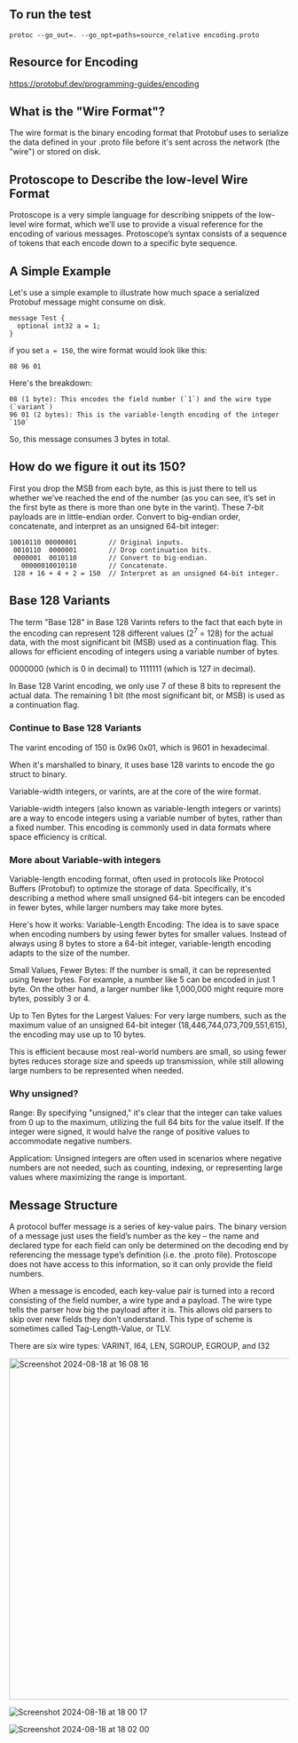 ## To run the test

```
protoc --go_out=. --go_opt=paths=source_relative encoding.proto
```

## Resource for Encoding
https://protobuf.dev/programming-guides/encoding

## What is the "Wire Format"?
The wire format is the binary encoding format that Protobuf uses to serialize the data defined in your .proto file before it's 
sent across the network (the "wire") or stored on disk.

## Protoscope to Describe the low-level Wire Format

Protoscope is a very simple language for describing snippets of the low-level wire format, which we’ll use to provide a visual reference for the encoding of various messages. Protoscope’s syntax consists of a sequence of tokens that each encode down to a specific byte sequence.

## A Simple Example

Let's use a simple example to illustrate how much space a serialized Protobuf message might
consume on disk.

```
message Test {
  optional int32 a = 1;
}
```

if you set `a = 150`, the wire format would look like this:

```
08 96 01
```

Here's the breakdown:

```
08 (1 byte): This encodes the field number (`1`) and the wire type (`variant`)
96 01 (2 bytes): This is the variable-length encoding of the integer `150`
```

So, this message consumes 3 bytes in total.

## How do we figure it out its 150?

First you drop the MSB from each byte, as this is just there to tell us whether we’ve reached the end of the number (as you can see, it’s set in the first byte as there is more than one byte in the varint). These 7-bit payloads are in little-endian order. Convert to big-endian order, concatenate, and interpret as an unsigned 64-bit integer:

```
10010110 00000001        // Original inputs.
 0010110  0000001        // Drop continuation bits.
 0000001  0010110        // Convert to big-endian.
   00000010010110        // Concatenate.
 128 + 16 + 4 + 2 = 150  // Interpret as an unsigned 64-bit integer.
```

## Base 128 Variants

The term "Base 128" in Base 128 Varints refers to the fact that each byte in the encoding can represent 128 different values (2<sup>7</sup> = 128) for the actual data, with the most significant bit (MSB) used as a continuation flag. 
This allows for efficient encoding of integers using a variable number of bytes.

0000000 (which is 0 in decimal)
to 1111111 (which is 127 in decimal).

In Base 128 Varint encoding, we only use 7 of these 8 bits to represent the actual data.
The remaining 1 bit (the most significant bit, or MSB) is used as a continuation flag.

### Continue to Base 128 Variants

The varint encoding of 150 is 0x96 0x01, which is 9601 in hexadecimal.

When it's marshalled to binary, it uses base 128 varints to encode the go struct to binary.

Variable-width integers, or varints, are at the core of the wire format. 

Variable-width integers (also known as variable-length integers or varints) are a way to encode integers using a variable number of bytes, rather than a fixed number. 
This encoding is commonly used in data formats where space efficiency is critical.

### More about Variable-with integers

Variable-length encoding format, often used in protocols like Protocol Buffers (Protobuf) to optimize the storage of data. Specifically, it's describing a method where small unsigned 64-bit integers 
can be encoded in fewer bytes, while larger numbers may take more bytes.

Here's how it works:
Variable-Length Encoding: The idea is to save space when encoding numbers by using fewer bytes for smaller values. Instead of always using 8 bytes to store a 64-bit integer, variable-length encoding adapts to the size of the number.

Small Values, Fewer Bytes: If the number is small, it can be represented using fewer bytes. For example, a number like 5 can be encoded in just 1 byte. On the other hand, a larger number like 1,000,000 might require more bytes, possibly 3 or 4.

Up to Ten Bytes for the Largest Values: For very large numbers, such as the maximum value of an unsigned 64-bit integer (18,446,744,073,709,551,615), the encoding may use up to 10 bytes.

This is efficient because most real-world numbers are small, so using fewer bytes reduces storage size and speeds up transmission, while still allowing large numbers to be represented when needed.

### Why unsigned? 

Range: By specifying "unsigned," it's clear that the integer can take values from 0 up to the maximum, utilizing the full 64 bits for the value itself. If the integer were signed, it would halve the range of positive values to accommodate negative numbers.

Application: Unsigned integers are often used in scenarios where negative numbers are not needed, such as counting, indexing, or representing large values where maximizing the range is important.

## Message Structure

A protocol buffer message is a series of key-value pairs. The binary version of a message just uses the field’s number as the key – the name and declared type for each field can only be determined on the decoding end by referencing the message type’s definition (i.e. the .proto file). Protoscope does not have access to this information, so it can only provide the field numbers.

When a message is encoded, each key-value pair is turned into a record consisting of the field number, a wire type and a payload. The wire type tells the parser how big the payload after it is. This allows old parsers to skip over new fields they don’t understand. This type of scheme is sometimes called Tag-Length-Value, or TLV.

There are six wire types: VARINT, I64, LEN, SGROUP, EGROUP, and I32

<img width="615" alt="Screenshot 2024-08-18 at 16 08 16" src="https://github.com/user-attachments/assets/e70ce79b-2626-40a1-a769-8d64643bdbb2">

![Screenshot 2024-08-18 at 18 00 17](https://github.com/user-attachments/assets/10624395-562a-4fe1-86b3-dc45a2e63e67)

![Screenshot 2024-08-18 at 18 02 00](https://github.com/user-attachments/assets/c8b53181-d0ed-4308-8c9a-3e3571e552ef)
